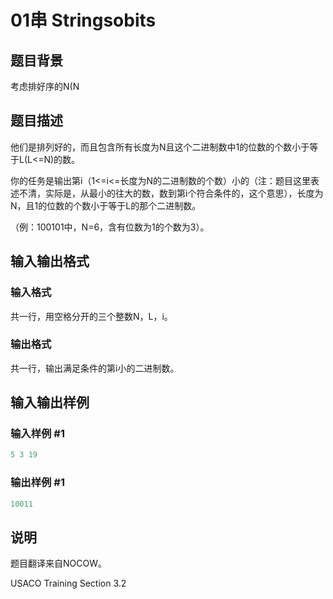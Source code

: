 # 01串 Stringsobits

## 题目背景

考虑排好序的N(N

## 题目描述

他们是排列好的，而且包含所有长度为N且这个二进制数中1的位数的个数小于等于L(L<=N)的数。

你的任务是输出第i（1<=i<=长度为N的二进制数的个数）小的（注：题目这里表述不清，实际是，从最小的往大的数，数到第i个符合条件的，这个意思），长度为N，且1的位数的个数小于等于L的那个二进制数。

（例：100101中，N=6，含有位数为1的个数为3）。

## 输入输出格式

### 输入格式

共一行，用空格分开的三个整数N，L，i。

### 输出格式

共一行，输出满足条件的第i小的二进制数。

## 输入输出样例

### 输入样例 #1

```cpp
5 3 19
```


### 输出样例 #1

```cpp
10011
```


## 说明

题目翻译来自NOCOW。

USACO Training Section 3.2

